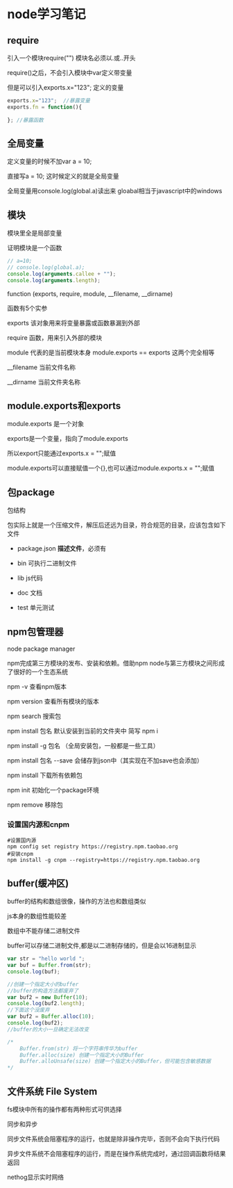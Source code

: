 # node学习笔记

## require

引入一个模块require("")  模块名必须以.或..开头



require()之后，不会引入模块中var定义带变量

但是可以引入exports.x="123";  定义的变量

```javascript
exports.x="123";  //暴露变量
exports.fn = function(){
    
}; //暴露函数
```



## 全局变量

定义变量的时候不加var a = 10;

直接写a = 10;   这时候定义的就是全局变量



全局变量用console.log(global.a)读出来    gloabal相当于javascript中的windows



## 模块

模块里全是局部变量

证明模块是一个函数



```javascript
// a=10;
// console.log(global.a);
console.log(arguments.callee + "");
console.log(arguments.length);
```



function (exports, require, module, \__filename, __dirname) 

函数有5个实参

exports 该对象用来将变量暴露或函数暴漏到外部

require 函数，用来引入外部的模块 

module 代表的是当前模块本身  module.exports == exports 这两个完全相等

\__filename 当前文件名称

__dirname 当前文件夹名称

## module.exports和exports

module.exports 是一个对象

exports是一个变量，指向了module.exports 

所以export只能通过exports.x = "";赋值

module.exports可以直接赋值一个{},也可以通过module.exports.x = "";赋值

## 包package

包结构

包实际上就是一个压缩文件，解压后还远为目录，符合规范的目录，应该包含如下文件

- package.json **描述文件**，必须有

- bin 可执行二进制文件

- lib js代码

- doc 文档

- test 单元测试

  

## npm包管理器

node package manager

npm完成第三方模块的发布、安装和依赖。借助npm node与第三方模块之间形成了很好的一个生态系统

npm -v   查看npm版本

npm  version 查看所有模块的版本

npm search  搜索包

npm install 包名   默认安装到当前的文件夹中   简写  npm i

npm install -g 包名 （全局安装包，一般都是一些工具）

npm install 包名 --save 会储存到json中（其实现在不加save也会添加）

npm install 下载所有依赖包

npm init 初始化一个package环境

npm remove 移除包

### 设置国内源和cnpm

```shell
#设置国内源
npm config set registry https://registry.npm.taobao.org
#安装cnpm
npm install -g cnpm --registry=https://registry.npm.taobao.org
```



## buffer(缓冲区)

buffer的结构和数组很像，操作的方法也和数组类似

js本身的数组性能较差

数组中不能存储二进制文件

buffer可以存储二进制文件,都是以二进制存储的，但是会以16进制显示

```javascript
var str = "hello world ";
var buf = Buffer.from(str);
console.log(buf);

//创建一个指定大小的buffer
//buffer的构造方法都废弃了
var buf2 = new Buffer(10);
console.log(buf2.length);
//下面这个没废弃
var buf2 = Buffer.alloc(10);
console.log(buf2);
//buffer的大小一旦确定无法改变
```

```javascript
/*
	Buffer.from(str) 将一个字符串传华为buffer
	Buffer.alloc(size) 创建一个指定大小的Buffer
	Buffer.alloUnsafe(size) 创建一个指定大小的Buffer，但可能包含敏感数据
*/
```

## 文件系统 File System

fs模块中所有的操作都有两种形式可供选择

同步和异步

同步文件系统会阻塞程序的运行，也就是除非操作完毕，否则不会向下执行代码

异步文件系统不会阻塞程序的运行，而是在操作系统完成时，通过回调函数将结果返回

nethog显示实时网络

